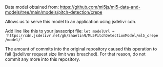 Data model obtained from: https://github.com/ml5js/ml5-data-and-models/tree/main/models/pitch-detection/crepe

Allows us to serve this model to an application using jsdelivr cdn. 

Add line like this to your javascript file:
`let modelUrl = 'https://cdn.jsdelivr.net/gh/ShaelinN/ML5PitchDetectionModel/ml5_crepe/model/'`

The amount of commits into the original repository caused this operation to fail (jsdeliver request size limit was breached). For that reason, do not commit any more into this repository.
